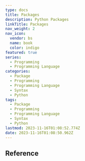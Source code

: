 ```yaml
---
type: docs
title: Packages
description: Python Packages
linkTitle: Packages
nav_weight: 2
nav_icon:
  vendor: bs
  name: book
  color: indigo
featured: true
series:
  - Programming
  - Programming Language
categories:
  - Package
  - Programming
  - Programming Language
  - Syntax
  - Python
tags:
  - Package
  - Programming
  - Programming Language
  - Syntax
  - Python
lastmod: 2023-11-16T01:08:52.774Z
date: 2023-11-16T01:08:50.962Z
---
```


## Reference
